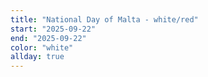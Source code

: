 ```yaml
---
title: "National Day of Malta - white/red"
start: "2025-09-22"
end: "2025-09-22"
color: "white"
allday: true
---
```


